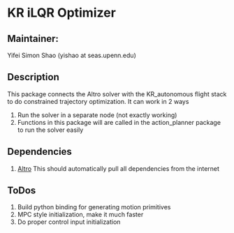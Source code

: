 # KR iLQR Optimizer
## Maintainer: 
Yifei Simon Shao (yishao at seas.upenn.edu)
## Description
This package connects the Altro solver with the KR_autonomous flight stack to do constrained trajectory optimization.
It can work in 2 ways
1. Run the solver in a separate node (not exactly working)
2. Functions in this package will are called in the action_planner package to run the solver easily
## Dependencies
1. [Altro](https://github.com/shaoyifei96/altro.git) This should automatically pull all dependencies from the internet
## ToDos
1. Build python binding for generating motion primitives
2. MPC style initialization, make it much faster
3. Do proper control input initialization
